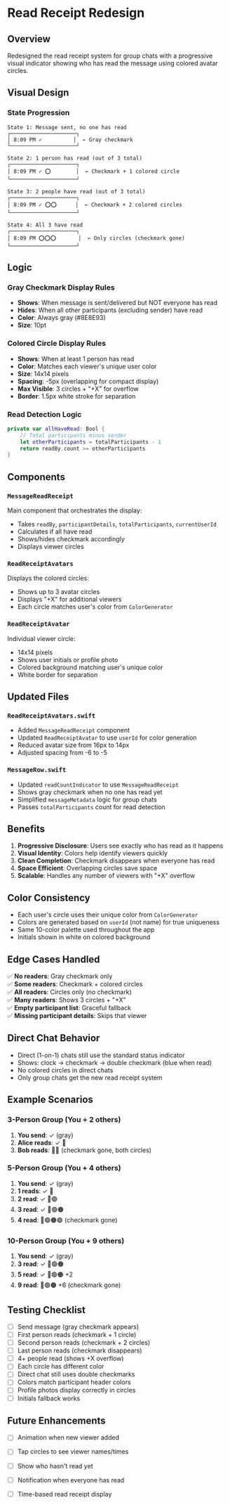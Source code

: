 # Read Receipt Redesign

## Overview
Redesigned the read receipt system for group chats with a progressive visual indicator showing who has read the message using colored avatar circles.

## Visual Design

### State Progression

```
State 1: Message sent, no one has read
┌─────────────────────┐
│ 8:09 PM ✓          │  ← Gray checkmark
└─────────────────────┘

State 2: 1 person has read (out of 3 total)
┌─────────────────────┐
│ 8:09 PM ✓ ⭕        │  ← Checkmark + 1 colored circle
└─────────────────────┘

State 3: 2 people have read (out of 3 total)
┌─────────────────────┐
│ 8:09 PM ✓ ⭕⭕      │  ← Checkmark + 2 colored circles
└─────────────────────┘

State 4: All 3 have read
┌─────────────────────┐
│ 8:09 PM ⭕⭕⭕       │  ← Only circles (checkmark gone)
└─────────────────────┘
```

## Logic

### Gray Checkmark Display Rules
- **Shows**: When message is sent/delivered but NOT everyone has read
- **Hides**: When all other participants (excluding sender) have read
- **Color**: Always gray (#8E8E93)
- **Size**: 10pt

### Colored Circle Display Rules
- **Shows**: When at least 1 person has read
- **Color**: Matches each viewer's unique user color
- **Size**: 14x14 pixels
- **Spacing**: -5px (overlapping for compact display)
- **Max Visible**: 3 circles + "+X" for overflow
- **Border**: 1.5px white stroke for separation

### Read Detection Logic
```swift
private var allHaveRead: Bool {
    // Total participants minus sender
    let otherParticipants = totalParticipants - 1
    return readBy.count >= otherParticipants
}
```

## Components

### `MessageReadReceipt`
Main component that orchestrates the display:
- Takes `readBy`, `participantDetails`, `totalParticipants`, `currentUserId`
- Calculates if all have read
- Shows/hides checkmark accordingly
- Displays viewer circles

### `ReadReceiptAvatars`
Displays the colored circles:
- Shows up to 3 avatar circles
- Displays "+X" for additional viewers
- Each circle matches user's color from `ColorGenerator`

### `ReadReceiptAvatar`
Individual viewer circle:
- 14x14 pixels
- Shows user initials or profile photo
- Colored background matching user's unique color
- White border for separation

## Updated Files

### `ReadReceiptAvatars.swift`
- Added `MessageReadReceipt` component
- Updated `ReadReceiptAvatar` to use `userId` for color generation
- Reduced avatar size from 16px to 14px
- Adjusted spacing from -6 to -5

### `MessageRow.swift`
- Updated `readCountIndicator` to use `MessageReadReceipt`
- Shows gray checkmark when no one has read yet
- Simplified `messageMetadata` logic for group chats
- Passes `totalParticipants` count for read detection

## Benefits

1. **Progressive Disclosure**: Users see exactly who has read as it happens
2. **Visual Identity**: Colors help identify viewers quickly
3. **Clean Completion**: Checkmark disappears when everyone has read
4. **Space Efficient**: Overlapping circles save space
5. **Scalable**: Handles any number of viewers with "+X" overflow

## Color Consistency

- Each user's circle uses their unique color from `ColorGenerator`
- Colors are generated based on `userId` (not name) for true uniqueness
- Same 10-color palette used throughout the app
- Initials shown in white on colored background

## Edge Cases Handled

✅ **No readers**: Gray checkmark only  
✅ **Some readers**: Checkmark + colored circles  
✅ **All readers**: Circles only (no checkmark)  
✅ **Many readers**: Shows 3 circles + "+X"  
✅ **Empty participant list**: Graceful fallback  
✅ **Missing participant details**: Skips that viewer  

## Direct Chat Behavior

- Direct (1-on-1) chats still use the standard status indicator
- Shows: clock → checkmark → double checkmark (blue when read)
- No colored circles in direct chats
- Only group chats get the new read receipt system

## Example Scenarios

### 3-Person Group (You + 2 others)
1. **You send**: ✓ (gray)
2. **Alice reads**: ✓ 🔵
3. **Bob reads**: 🔵🔴 (checkmark gone, both circles)

### 5-Person Group (You + 4 others)
1. **You send**: ✓ (gray)
2. **1 reads**: ✓ 🔵
3. **2 read**: ✓ 🔵🟢
4. **3 read**: ✓ 🔵🟢🟠
5. **4 read**: 🔵🟢🟠🟣 (checkmark gone)

### 10-Person Group (You + 9 others)
1. **You send**: ✓ (gray)
2. **3 read**: ✓ 🔵🟢🟠
3. **5 read**: ✓ 🔵🟢🟠 +2
4. **9 read**: 🔵🟢🟠 +6 (checkmark gone)

## Testing Checklist

- [ ] Send message (gray checkmark appears)
- [ ] First person reads (checkmark + 1 circle)
- [ ] Second person reads (checkmark + 2 circles)
- [ ] Last person reads (checkmark disappears)
- [ ] 4+ people read (shows +X overflow)
- [ ] Each circle has different color
- [ ] Direct chat still uses double checkmarks
- [ ] Colors match participant header colors
- [ ] Profile photos display correctly in circles
- [ ] Initials fallback works

## Future Enhancements

- [ ] Animation when new viewer added
- [ ] Tap circles to see viewer names/times
- [ ] Show who hasn't read yet
- [ ] Notification when everyone has read
- [ ] Time-based read receipt display


